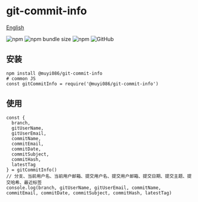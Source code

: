 # git-commit-info

[English](./README.md 'English')

![npm](https://img.shields.io/npm/v/@muyi086/git-commit-info) ![npm bundle size](https://img.shields.io/bundlephobia/min/@muyi086/git-commit-info) ![npm](https://img.shields.io/npm/dt/@muyi086/git-commit-info) ![GitHub](https://img.shields.io/github/license/MuYi086/npm_package)

## 安装
```SHELL
npm install @muyi086/git-commit-info
# common JS
const gitCommitInfo = require('@muyi086/git-commit-info')
```

## 使用
```JS
const { 
  branch,
  gitUserName,
  gitUserEmail,
  commitName,
  commitEmail,
  commitDate,
  commitSubject,
  commitHash,
  latestTag
} = gitCommitInfo()
// 分支、当前用户名、当前用户邮箱、提交用户名、提交用户邮箱、提交日期、提交主题、提交哈希、最近标签
console.log(branch, gitUserName, gitUserEmail, commitName, commitEmail, commitDate, commitSubject, commitHash, latestTag)
```